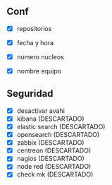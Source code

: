 
## Conf

- [x] repositorios
- [x] fecha y hora
- [x] numero nucleos
- [x] nombre equipo


## Seguridad

- [x] desactivar avahi
- [X] kibana (DESCARTADO)
- [X] elastic search (DESCARTADO)
- [X] opensearch (DESCARTADO)
- [X] zabbix (DESCARTADO)
- [x] centreon (DESCARTADO)
- [x] nagios (DESCARTADO)
- [x]  node red (DESCARTADO)
- [x] check mk (DESCARTADO)
